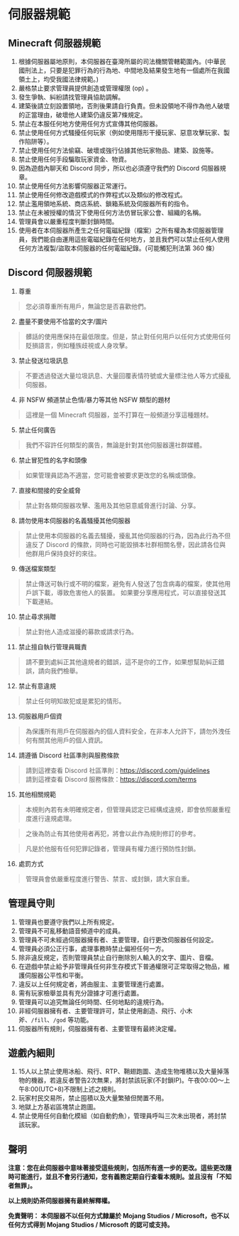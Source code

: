 # 伺服器規範
## Minecraft 伺服器規範

1. 根據伺服器屬地原則，本伺服器在臺灣所屬的司法機關管轄範圍內。(中華民國刑法上，只要是犯罪行為的行為地、中間地及結果發生地有一個處所在我國領土上，均受我國法律規範。)  
2. 嚴格禁止要求管理員提供創造或管理權限 (op) 。  
3. 發生爭執、糾紛請找管理員協助調解。  
4. 建築後請立刻設置領地，否則後果請自行負責。但未設領地不得作為他人破壞的正當理由，破壞他人建築仍違反第7條規定。  
5. 禁止在本服任何地方使用任何方式宣傳其他伺服器。  
6. 禁止使用任何方式騷擾任何玩家（例如使用隱形干擾玩家、惡意攻擊玩家、製作陷阱等）。  
7. 禁止使用任何方法偷竊、破壞或強行佔據其他玩家物品、建築、設施等。  
8. 禁止使用任何手段騙取玩家資金、物資。  
9. 因為遊戲內聊天和 Discord 同步，所以也必須遵守我們的 Discord 伺服器規章。  
10. 禁止使用任何方法影響伺服器正常運行。  
11. 禁止使用任何修改遊戲模式的作弊程式以及類似的修改程式。  
12. 禁止濫用領地系統、商店系統、鎖箱系統及伺服器所有的指令。  
13. 禁止在未被授權的情況下使用任何方法仿冒玩家公會、組織的名稱。  
14. 管理員會以嚴重程度判斷封鎖時間。  
15. 使用者在本伺服器所產生之任何電磁紀錄（檔案）之所有權為本伺服器管理員，我們能自由運用這些電磁紀錄在任何地方，並且我們可以禁止任何人使用任何方法複製/盜取本伺服器的任何電磁紀錄。(可能觸犯刑法第 360 條）  

## Discord 伺服器規範

1. 尊重
> 您必須尊重所有用戶，無論您是否喜歡他們。

2. 盡量不要使用不恰當的文字/圖片
>  髒話的使用應保持在最低限度。但是，禁止對任何用戶以任何方式使用任何貶損語言，例如種族歧視或人身攻擊。

3. 禁止發送垃圾訊息
>  不要透過發送大量垃圾訊息、大量回覆表情符號或大量標注他人等方式擾亂伺服器。

4. 非 NSFW 頻道禁止色情/暴力等其他 NSFW 類型的題材
>  這裡是一個 Minecraft 伺服器，並不打算在一般頻道分享這種題材。

5. 禁止任何廣告
>  我們不容許任何類型的廣告，無論是針對其他伺服器還社群媒體。

6. 禁止冒犯性的名字和頭像
>  如果管理員認為不適當，您可能會被要求更改您的名稱或頭像。

7. 直接和間接的安全威脅
>  禁止對各類伺服器攻擊、濫用及其他惡意威脅進行討論、分享。

8. 請勿使用本伺服器的名義騷擾其他伺服器
> 禁止使用本伺服器的名義去騷擾，擾亂其他伺服器的行為，因為此行為不但違反了 Discord 的條款，同時也可能毀損本社群相關名譽，因此請各位與他群用戶保持良好的來往。

9. 傳送檔案類型
> 禁止傳送可執行或不明的檔案，避免有人發送了包含病毒的檔案，使其他用戶誤下載，導致危害他人的裝置。
> 如果要分享應用程式，可以直接發送其下載連結。

10. 禁止尋求捐贈
> 禁止對他人造成滋擾的募款或請求行為。

11. 禁止擅自執行管理員職責
> 請不要到處糾正其他違規者的錯誤，這不是你的工作，如果想幫助糾正錯誤，請向我們檢舉。

12. 禁止有意違規
> 禁止任何明知故犯或是累犯的情形。

13. 伺服器用戶個資
>  為保護所有用戶在伺服器內的個人資料安全，在非本人允許下，請勿外洩任何有關其他用戶的個人資訊。

14. 請遵循 Discord 社區準則與服務條款
>  請到這裡查看 Discord 社區準則：https://discord.com/guidelines  
>  請到這裡查看 Discord 服務條款：https://discord.com/terms

15. 其他相關規範
> 本規則內若有未明確規定者，但管理員認定已經構成違規，即會依照嚴重程度進行違規處理。  

> 之後為防止有其他使用者再犯，將會以此作為規則修訂的參考。

> 凡是於他服有任何犯罪記錄者，管理員有權力進行預防性封鎖。

16. 處罰方式
> 管理員會依嚴重程度進行警告、禁言、或封鎖，請大家自重。

## 管理員守則

1. 管理員也要遵守我們以上所有規定。  
2. 管理員不可亂移動語音頻道中的成員。  
3. 管理員不可未經過伺服器擁有者、主要管理，自行更改伺服器任何設定。   
4. 管理員必須公正行事，處理事務時禁止偏袒任何一方。  
5. 除非違反規定，否則管理員禁止自行刪除別人輸入的文字、圖片、音檔。
6. 在遊戲中禁止給予非管理員任何非生存模式下普通權限可正常取得之物品，維護伺服器公平性和平衡。  
7. 違反以上任何規定者，將由服主、主要管理進行處置。  
8. 需有玩家檢舉並具有充分證據才可進行處置。  
9. 管理員可以追究無論任何時間、任何地點的違規行為。
10. 非經伺服器擁有者、主要管理許可，禁止使用創造、飛行、小木斧、`/fill`、`/god` 等功能。
11. 伺服器所有規則，伺服器擁有者、主要管理有最終決定權。

## 遊戲內細則
1. 15人以上禁止使用冰船、飛行、RTP、鞘翅跑圖、造成生物堆積以及大量掉落物的機器，若違反者警告2次無果，將封禁該玩家(不封鎖IP)。午夜00:00～上午8:00(UTC+8)不限制上述之規則。
2. 玩家村民交易所，禁止囤積以及大量繁殖但閒置不用。
3. 地獄上方基岩區塊禁止跑圖。
4. 禁止使用任何自動化模組（如自動釣魚），管理員呼叫三次未出現者，將封禁該玩家。

## 聲明

**注意：您在此伺服器中意味著接受這些規則，包括所有進一步的更改。這些更改隨時可能進行，並且不會另行通知，您有義務定期自行查看本規則。並且沒有「不知者無罪」。**  

**以上規則奶茶伺服器擁有最終解釋權。**

**免責聲明： 本伺服器不以任何方式隸屬於 Mojang Studios / Microsoft，也不以任何方式得到 Mojang Studios / Microsoft 的認可或支持。**  
